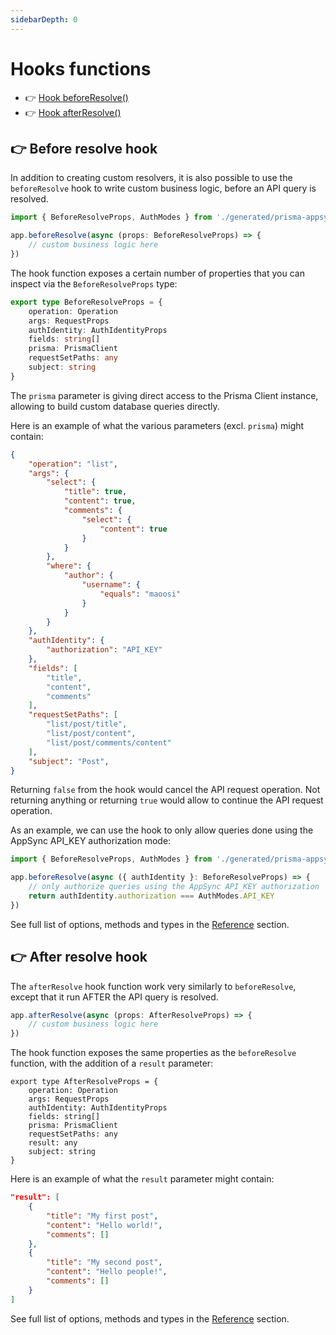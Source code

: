 ```yaml
---
sidebarDepth: 0
---
```


# Hooks functions

- 👉 [Hook beforeResolve()](#👉-before-resolve-hook)
- 👉 [Hook afterResolve()](#👉-after-resolve-hook)

## 👉 Before resolve hook

In addition to creating custom resolvers, it is also possible to use the `beforeResolve` hook to write custom business logic, before an API query is resolved.

```typescript
import { BeforeResolveProps, AuthModes } from './generated/prisma-appsync/client'

app.beforeResolve(async (props: BeforeResolveProps) => {
    // custom business logic here
})
```

The hook function exposes a certain number of properties that you can inspect via the `BeforeResolveProps` type:

```typescript
export type BeforeResolveProps = { 
    operation: Operation
    args: RequestProps
    authIdentity: AuthIdentityProps
    fields: string[]
    prisma: PrismaClient
    requestSetPaths: any
    subject: string
}
```

The `prisma` parameter is giving direct access to the Prisma Client instance, allowing to build custom database queries directly.

Here is an example of what the various parameters (excl. `prisma`) might contain:

```json
{
    "operation": "list",
    "args": {
        "select": {
            "title": true,
            "content": true,
            "comments": {
                "select": {
                    "content": true
                }
            }
        },
        "where": {
            "author": {
                "username": {
                    "equals": "maoosi"
                }
            }
        }
    },
    "authIdentity": {
        "authorization": "API_KEY"
    },
    "fields": [
        "title",
        "content",
        "comments"
    ],
    "requestSetPaths": [
        "list/post/title",
        "list/post/content",
        "list/post/comments/content"
    ],
    "subject": "Post",
}
```

Returning `false` from the hook would cancel the API request operation. Not returning anything or returning `true` would allow to continue the API request operation.

As an example, we can use the hook to only allow queries done using the AppSync API_KEY authorization mode:

```typescript
import { BeforeResolveProps, AuthModes } from './generated/prisma-appsync/client'

app.beforeResolve(async ({ authIdentity }: BeforeResolveProps) => {
    // only authorize queries using the AppSync API_KEY authorization
    return authIdentity.authorization === AuthModes.API_KEY
})
```

See full list of options, methods and types in the [Reference](/reference) section.

## 👉 After resolve hook

The `afterResolve` hook function work very similarly to `beforeResolve`, except that it run AFTER the API query is resolved.

```typescript
app.afterResolve(async (props: AfterResolveProps) => {
    // custom business logic here
})
```

The hook function exposes the same properties as the `beforeResolve` function, with the addition of a `result` parameter:

```typescript{8}
export type AfterResolveProps = {
    operation: Operation
    args: RequestProps
    authIdentity: AuthIdentityProps
    fields: string[]
    prisma: PrismaClient
    requestSetPaths: any
    result: any
    subject: string
}
```

Here is an example of what the `result` parameter might contain:

```json
"result": [
    {
        "title": "My first post",
        "content": "Hello world!",
        "comments": []
    },
    {
        "title": "My second post",
        "content": "Hello people!",
        "comments": []
    }
]
```

See full list of options, methods and types in the [Reference](/reference) section.

